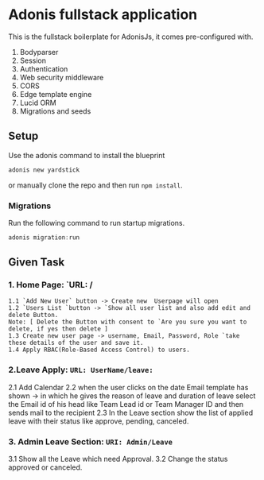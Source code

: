 # Adonis fullstack application

This is the fullstack boilerplate for AdonisJs, it comes pre-configured with.

1. Bodyparser
2. Session
3. Authentication
4. Web security middleware
5. CORS
6. Edge template engine
7. Lucid ORM
8. Migrations and seeds

## Setup

Use the adonis command to install the blueprint

```bash
adonis new yardstick
```

or manually clone the repo and then run `npm install`.


### Migrations

Run the following command to run startup migrations.

```js
adonis migration:run
```

## Given Task
### 1. Home Page: `URL: /
    1.1 `Add New User` button -> Create new  Userpage will open
    1.2 `Users List `button -> `Show all user list and also add edit and delete Button.
    Note: [ Delete the Button with consent to `Are you sure you want to delete, if yes then delete ]
    1.3 Create new user page -> username, Email, Password, Role `take these details of the user and save it.
    1.4 Apply RBAC(Role-Based Access Control) to users.  
    

### 2.Leave Apply: `URL: UserName/leave:`
  2.1  Add Calendar 
  2.2 when the user clicks on the date  Email template has shown -> in which he gives the reason of leave and duration of leave select the Email id of his head like Team Lead id or Team Manager ID and then sends mail to the recipient
  2.3 In the Leave section show the list of applied leave with their status like approve, pending, canceled. 
 
### 3. Admin Leave Section: `URI: Admin/Leave `
  3.1 Show all the Leave which need Approval.
  3.2 Change the status approved or canceled. 
